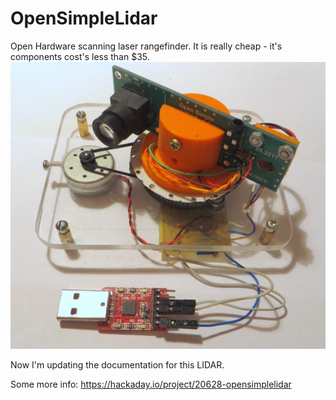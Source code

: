 # OpenSimpleLidar
Open Hardware scanning laser rangefinder. 
It is really cheap - it's components cost's less than $35. 
![Alt text](Misc/Photo_of_LIDAR1.jpg?raw=true "Image")

Now I'm updating the documentation for this LIDAR.

Some more info: https://hackaday.io/project/20628-opensimplelidar
